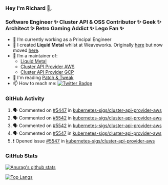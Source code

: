 ### Hey I'm Richard 👋, 

<h3 align="left">Software Engineer ✨ Cluster API & OSS Contributor ✨ Geek ✨ Architect ✨ Retro Gaming Addict ✨ Lego Fan ✨</h3>

- 🔭 I’m currently working as a Principal Engineer
- 📯 I created **Liquid Metal** whilst at Weaveworks. Originally [here](https://github.com/weaveworks-liquidmetal) but now moved [here](https://github.com/liquidmetal-dev).
- 👯 I’m a maintainer of:
  -  [Liquid Metal](https://github.com/liquidmetal-dev)
  -  [Cluster API Provider AWS](https://github.com/kubernetes-sigs/cluster-api-provider-aws)
  -  [Cluster API Provider GCP](https://github.com/kubernetes-sigs/cluster-api-provider-gcp)
- 💬 I'm reading [Patch & Tweak](https://bjooks.com/products/patch-tweak-exploring-modular-synthesis)
- 📫 How to reach me: [![Twitter Badge](https://img.shields.io/badge/-@fruit_case-00acee?style=flat&logo=Twitter&logoColor=white)](https://twitter.com/intent/follow?screen_name=fruit_case "Follow on Twitter")

### GitHub Activity 

<!--START_SECTION:activity-->
1. 🗣 Commented on [#5447](https://github.com/kubernetes-sigs/cluster-api-provider-aws/pull/5447#issuecomment-2967215817) in [kubernetes-sigs/cluster-api-provider-aws](https://github.com/kubernetes-sigs/cluster-api-provider-aws)
2. 🗣 Commented on [#5542](https://github.com/kubernetes-sigs/cluster-api-provider-aws/pull/5542#issuecomment-2966597840) in [kubernetes-sigs/cluster-api-provider-aws](https://github.com/kubernetes-sigs/cluster-api-provider-aws)
3. 🗣 Commented on [#5542](https://github.com/kubernetes-sigs/cluster-api-provider-aws/pull/5542#issuecomment-2966594202) in [kubernetes-sigs/cluster-api-provider-aws](https://github.com/kubernetes-sigs/cluster-api-provider-aws)
4. 🗣 Commented on [#5547](https://github.com/kubernetes-sigs/cluster-api-provider-aws/issues/5547#issuecomment-2965696675) in [kubernetes-sigs/cluster-api-provider-aws](https://github.com/kubernetes-sigs/cluster-api-provider-aws)
5. ❗ Opened issue [#5547](https://github.com/kubernetes-sigs/cluster-api-provider-aws/issues/5547) in [kubernetes-sigs/cluster-api-provider-aws](https://github.com/kubernetes-sigs/cluster-api-provider-aws)
<!--END_SECTION:activity-->

### GitHub Stats

[![Anurag's github stats](https://github-readme-stats.vercel.app/api?username=richardcase&count_private=true&show_icons=true)](https://github.com/anuraghazra/github-readme-stats)

[![Top Langs](https://github-readme-stats.vercel.app/api/top-langs/?username=richardcase&hide=html&layout=compact)](https://github.com/anuraghazra/github-readme-stats)
